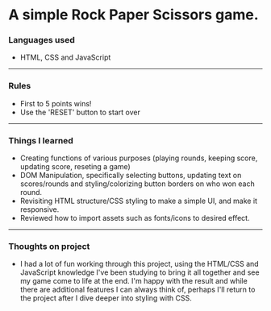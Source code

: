 # A simple Rock Paper Scissors game.

### Languages used

- HTML, CSS and JavaScript

---

### Rules

- First to 5 points wins!
- Use the 'RESET' button to start over

---

### Things I learned

- Creating functions of various purposes (playing rounds, keeping score, updating score, reseting a game)
- DOM Manipulation, specifically selecting buttons, updating text on scores/rounds and styling/colorizing button borders on who won each round.
- Revisiting HTML structure/CSS styling to make a simple UI, and make it responsive.
- Reviewed how to import assets such as fonts/icons to desired effect.

---

### Thoughts on project

- I had a lot of fun working through this project, using the HTML/CSS and JavaScript knowledge I've been studying to bring it all together and see my game come to life at the end. I'm happy with the result and while there are additional features I can always think of, perhaps I'll return to the project after I dive deeper into styling with CSS.
